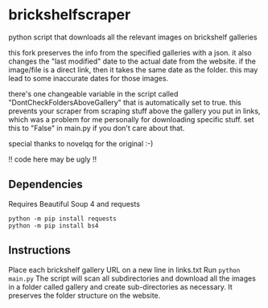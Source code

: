 # brickshelfscraper
python script that downloads all the relevant images on brickshelf galleries

this fork preserves the info from the specified galleries with a json. it also changes the "last modified" date to the actual date from the website. if the image/file is a direct link, then it takes the same date as the folder. this may lead to some inaccurate dates for those images.

there's one changeable variable in the script called "DontCheckFoldersAboveGallery" that is automatically set to true. this prevents your scraper from scraping stuff above the gallery you put in links, which was a problem for me personally for downloading specific stuff. set this to "False" in main.py if you don't care about that.

special thanks to novelqq for the original :-)

!! code here may be ugly !!

## Dependencies
Requires Beautiful Soup 4 and requests
```
python -m pip install requests
python -m pip install bs4
```

## Instructions
Place each brickshelf gallery URL on a new line in links.txt
Run `python main.py` 
The script will scan all subdirectories and download all the images in a folder called gallery and create sub-directories as necessary. It preserves the folder structure on the website.
